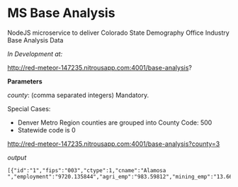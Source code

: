 # MS Base Analysis
NodeJS microservice to deliver Colorado State Demography Office Industry Base Analysis Data


*In Development at:* 

http://red-meteor-147235.nitrousapp.com:4001/base-analysis?

**Parameters**

*county*: (comma separated integers)  Mandatory.  

Special Cases:
 - Denver Metro Region counties are grouped into County Code: 500
 - Statewide code is 0

  
http://red-meteor-147235.nitrousapp.com:4001/base-analysis?county=3

*output*
```
[{"id":"1","fips":"003","ctype":1,"cname":"Alamosa ","employment":"9720.135844","agri_emp":"983.59812","mining_emp":"13.66601942","manuf_emp":"99.43993287","govt_emp":"1447.436666","regl_serv_emp":"1742.325088","ib_emp":"736.376685","tourism_emp":"825.112995","total_lrs_emp":"3872.180337","commuter_emp":"-441.8329698","other_hhd_emp":"316.735695","retiree_emp":"737.4488619","other_inc_emp":"188.940265","wrkr_lrs_emp":"3070.888485","total_basic_emp":"6649.247359","resorts_emp":"487.7985808","second_home_emp":"40.3343203","tour_serv_emp":"243.4402519","trans_emp":"53.53984204","ag_proc_emp":"27.26545455","ag_inputs_emp":"207.299012","ag_prod_emp":"603.939461","ag_proc_trade_emp":"145.0941925","natl_comm_emp":"1.5640625","natl_const_emp":"185.088875","natl_fire_emp":"22.40769044","natl_trade_emp":"270.0244805","natl_bus_emp":"6.969454876","natl_ed_emp":"1254.558897","direct_basic_emp":"5912.870674"}]
```
